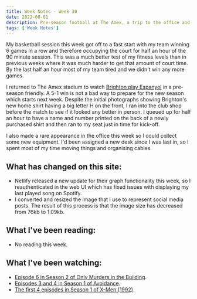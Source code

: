 ```yaml
---
title: Week Notes - Week 30
date: 2022-08-01
description: Pre-season football at The Amex, a trip to the office and what else I've been up to over the last seven days.
tags: ['Week Notes']
---
```


My basketball session this week got off to a fast start with my team winning 6 games in a row and therefore occupying the court for half an hour of the 90 minute session. This was a much better test of my fitness levels than in previous weeks where it was much harder to get that amount of court time. By the last half an hour most of my team tired and we didn't win any more games.

I returned to The Amex stadium to watch [Brighton play Espanyol](https://www.brightonandhovealbion.com/news/2700485/its-a-trossard-treble-as-albion-hit-five) in a pre-season friendly. A 5-1 win is not a bad way to prepare for the new season which starts next week. Despite the initial photographs showing Brighton's new home shirt having a big letter H on the front, I ran into the club shop before the match to see if it looked any better in person. I queued up for half an hour to have a name and number printed on the back of a newly purchased shirt and then ran to my seat just in time for kick-off.

I also made a rare appearance in the office this week so I could collect some new equipment. I'd been assigned a new desk since I was last in, so I spent most of my time moving things and organising cables.

## What has changed on this site:

- Netlify released a new update for their graph functionality this week, so I reauthenticated in the web UI which has fixed issues with displaying my last played song on Spotify.
- I converted and resized the image that I use to represent social media posts. The result of this process is that the image size has decreased from 76kb to 1.09kb.

## What I've been reading:

- No reading this week.

## What I've been watching:

- [Episode 6 in Season 2 of Only Murders in the Building](https://www.themoviedb.org/tv/107113-only-murders-in-the-building/season/2/episode/6).
- [Episodes 3 and 4 in Season 1 of Avoidance](https://www.themoviedb.org/tv/203817-avoidance/season/1/).
- [The first 4 episodes in Season 1 of X-Men (1992)](https://www.themoviedb.org/tv/4574-x-men/season/1).
